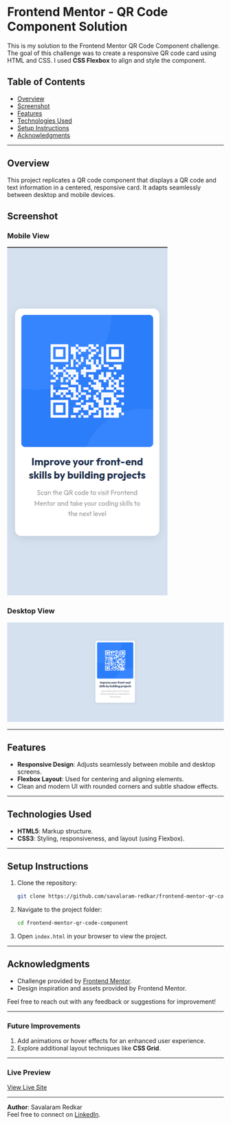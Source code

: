 
# Frontend Mentor - QR Code Component Solution

This is my solution to the Frontend Mentor QR Code Component challenge. The goal of this challenge was to create a responsive QR code card using HTML and CSS. I used **CSS Flexbox** to align and style the component.

## Table of Contents

-   [Overview](#overview)
-   [Screenshot](#screenshot)
-   [Features](#features)
-   [Technologies Used](#technologies-used)
-   [Setup Instructions](#setup-instructions)
-   [Acknowledgments](#acknowledgments)

----------

## Overview

This project replicates a QR code component that displays a QR code and text information in a centered, responsive card. It adapts seamlessly between desktop and mobile devices.

## Screenshot

### Mobile View 
![Mobile View ](./mobile-view.png)

### Desktop View 
![Desktop View](./desktop-view.png)

----------

## Features

-   **Responsive Design**: Adjusts seamlessly between mobile and desktop screens.
-   **Flexbox Layout**: Used for centering and aligning elements.
-   Clean and modern UI with rounded corners and subtle shadow effects.

----------

## Technologies Used

-   **HTML5**: Markup structure.
-   **CSS3**: Styling, responsiveness, and layout (using Flexbox).

----------

## Setup Instructions

1.  Clone the repository:
    ```bash
    git clone https://github.com/savalaram-redkar/frontend-mentor-qr-code-component.git
2.  Navigate to the project folder:
    ```bash
    cd frontend-mentor-qr-code-component
3.  Open `index.html` in your browser to view the project.

----------

## Acknowledgments

-   Challenge provided by [Frontend Mentor](https://www.frontendmentor.io/).
-   Design inspiration and assets provided by Frontend Mentor.

Feel free to reach out with any feedback or suggestions for improvement!

----------

### Future Improvements

1.  Add animations or hover effects for an enhanced user experience.
2.  Explore additional layout techniques like **CSS Grid**.

----------

### Live Preview

[View Live Site](https://savalaram-redkar.github.io/frontend-mentor-qr-code-component/)  

----------

**Author**: Savalaram Redkar  
Feel free to connect on [LinkedIn](https://www.linkedin.com/in/savalaram-redkar). 